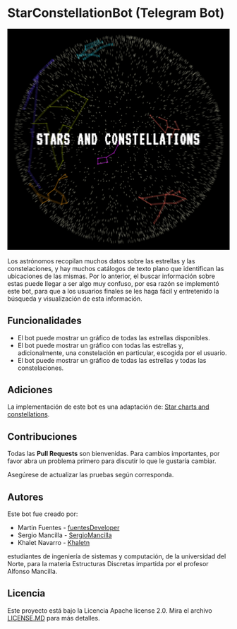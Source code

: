 # StarConstellationBot (Telegram Bot)

![Logo Bot](./files/StarConstellationBot_Photo.PNG)

Los astrónomos recopilan muchos datos sobre las estrellas y las constelaciones, y hay muchos catálogos de texto plano que identifican las ubicaciones de las mismas. Por lo anterior, el buscar información sobre estas puede llegar a ser algo muy confuso, por esa razón se implementó este bot, para que a los usuarios finales se les haga fácil y entretenido la búsqueda y visualización de esta información.

## Funcionalidades
- El bot puede mostrar un gráfico de todas las estrellas disponibles.
- El bot puede mostrar un gráfico con todas las estrellas y, adicionalmente, una constelación en particular, escogida por el usuario.
- El bot puede mostrar un gráfico de todas las estrellas y todas las constelaciones.

## Adiciones
La implementación de este bot es una adaptación de: [Star charts and constellations](http://nifty.stanford.edu/2009/reid-starmap/starmap.html).

## Contribuciones
Todas las **Pull Requests** son bienvenidas. Para cambios importantes, por favor abra un problema primero para discutir lo que le gustaría cambiar.

Asegúrese de actualizar las pruebas según corresponda.

## Autores
Este bot fue creado por: 
- Martin Fuentes - [fuentesDeveloper](https://github.com/fuentesDeveloper)
- Sergio Mancilla - [SergioMancilla](https://github.com/SergioMancilla)
- Khalet Navarro - [Khaletn](https://github.com/Khaletn)

estudiantes de ingeniería de sistemas y computación, de la universidad del Norte, para la materia Estructuras Discretas impartida por el profesor Alfonso Mancilla.

## Licencia 

Este proyecto está bajo la Licencia Apache license 2.0. Mira el archivo [LICENSE.MD](https://github.com/fuentesDeveloper/Telegram_Bot_Stars/blob/master/LICENSE.MD) para más detalles.
